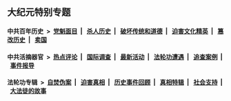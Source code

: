 ## 大纪元特别专题

#### 中共百年历史 &nbsp;>&nbsp; [党魁面目](indexes/nf1176107/README.md?02030430) &nbsp;| &nbsp; [杀人历史](indexes/nf1176106/README.md?02030430) &nbsp;| &nbsp; [破坏传统和道德](indexes/nf1176106/README.md?02030430) &nbsp;| &nbsp; [迫害文化精英](indexes/nf1176111/README.md?02030430) &nbsp;| &nbsp; [篡改历史](indexes/nf1176115/README.md?02030430) &nbsp;| &nbsp; [卖国](indexes/nf1176117/README.md?02030430) 

#### 中共活摘器官 &nbsp;>&nbsp; [热点评论](indexes/nf5879/README.md?02030430) &nbsp;| &nbsp; [国际调查](indexes/nf5947/README.md?02030430) &nbsp;| &nbsp; [最新活动](indexes/nf5883/README.md?02030430) &nbsp;| &nbsp; [法轮功遭遇](indexes/nf5881/README.md?02030430) &nbsp;| &nbsp; [追查案例](indexes/nf5880/README.md?02030430) &nbsp;| &nbsp; [事件报导](indexes/nf5877/README.md?02030430) 

#### 法轮功专辑 &nbsp;>&nbsp; [自焚伪案](indexes/nf5562/README.md?02030430) &nbsp;| &nbsp; [迫害真相](indexes/nf4379/README.md?02030430) &nbsp;| &nbsp; [历史事件回顾](indexes/nf5793/README.md?02030430) &nbsp;| &nbsp; [真相特辑](indexes/nf4389/README.md?02030430) &nbsp;| &nbsp; [社会支持](indexes/nf4386/README.md?02030430) &nbsp;| &nbsp; [大法徒的故事](indexes/nf1147481/README.md?02030430) 
